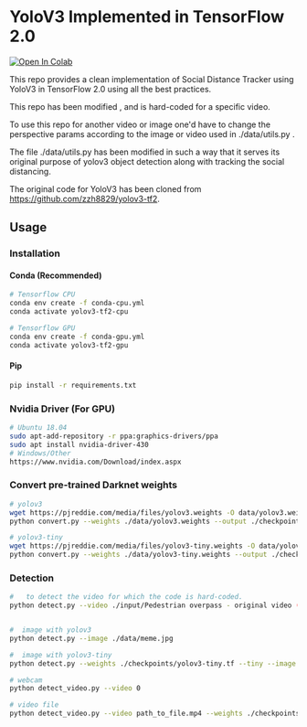# YoloV3 Implemented in TensorFlow 2.0

[![Open In Colab](https://colab.research.google.com/assets/colab-badge.svg)](https://colab.research.google.com/github/zzh8829/yolov3-tf2/blob/master/colab_gpu.ipynb)

This repo provides a clean implementation of Social Distance Tracker using YoloV3 in TensorFlow 2.0 using all the best practices.

This repo has been modified , and is hard-coded for a specific video.

To use this repo for another video or image one'd have to change the perspective params according to the image or video used in ./data/utils.py . 

The file ./data/utils.py has been modified in such a way that it serves its original purpose of yolov3 object detection along with tracking the social distancing.

The original code for YoloV3 has been cloned from https://github.com/zzh8829/yolov3-tf2.


## Usage

### Installation

#### Conda (Recommended)

```bash
# Tensorflow CPU
conda env create -f conda-cpu.yml
conda activate yolov3-tf2-cpu

# Tensorflow GPU
conda env create -f conda-gpu.yml
conda activate yolov3-tf2-gpu
```

#### Pip

```bash
pip install -r requirements.txt
```

### Nvidia Driver (For GPU)

```bash
# Ubuntu 18.04
sudo apt-add-repository -r ppa:graphics-drivers/ppa
sudo apt install nvidia-driver-430
# Windows/Other
https://www.nvidia.com/Download/index.aspx
```

### Convert pre-trained Darknet weights

```bash
# yolov3
wget https://pjreddie.com/media/files/yolov3.weights -O data/yolov3.weights
python convert.py --weights ./data/yolov3.weights --output ./checkpoints/yolov3.tf

# yolov3-tiny
wget https://pjreddie.com/media/files/yolov3-tiny.weights -O data/yolov3-tiny.weights
python convert.py --weights ./data/yolov3-tiny.weights --output ./checkpoints/yolov3-tiny.tf --tiny
```

### Detection
```bash
#   to detect the video for which the code is hard-coded.
python detect.py --video ./input/Pedestrian overpass - original video (sample) - BriefCam Syndex.mp4

```



```bash

#  image with yolov3
python detect.py --image ./data/meme.jpg

#  image with yolov3-tiny
python detect.py --weights ./checkpoints/yolov3-tiny.tf --tiny --image ./data/street.jpg

# webcam
python detect_video.py --video 0

# video file 
python detect_video.py --video path_to_file.mp4 --weights ./checkpoints/yolov3-tiny.tf --tiny

```


